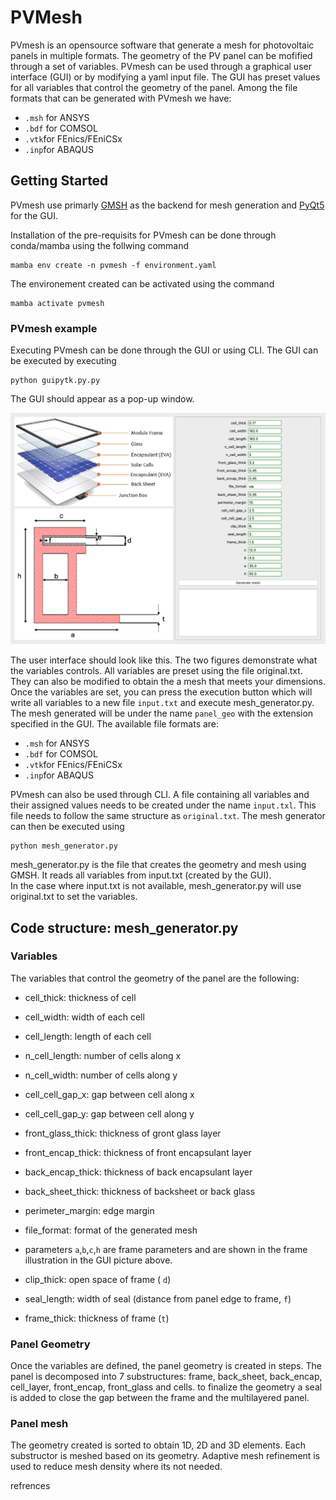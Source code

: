 # PVMesh


PVmesh is an opensource software that generate a mesh for photovoltaic panels in multiple formats. 
The geometry of the PV panel can be mofified through a set of variables.
PVmesh can be used through a graphical user interface (GUI) or by modifying a yaml input file.
The GUI has preset values for all variables that control the geometry of the panel. 
Among the file formats that can be generated with PVmesh we have:
- `.msh` for ANSYS 
- `.bdf` for COMSOL 
- `.vtk`for FEnics/FEniCSx 
- `.inp`for ABAQUS 


## Getting Started 

PVmesh use primarly [GMSH](https://gmsh.info) as the backend for mesh generation and  [PyQt5](https://www.riverbankcomputing.com/static/Docs/PyQt5/) for the GUI.

Installation of the pre-requisits for PVmesh can be done through conda/mamba using the follwing command

```
mamba env create -n pvmesh -f environment.yaml
```

The environement created can be activated using the command 

``` 
mamba activate pvmesh
```

### PVmesh example

Executing PVmesh can be done through the GUI or using CLI. 
The GUI can be executed by executing

```
python guipytk.py.py 
```

The GUI should appear as a pop-up window. 

![alt text](gui2.png "")

The user interface should look like this. 
The two figures demonstrate what the variables controls. 
All variables are preset using the file original.txt.
They can also be modified to obtain the a mesh that meets your dimensions. 
Once the variables are set, you can press the execution button which will write all variables to a new file `input.txt` and execute mesh_generator.py.
The mesh generated will be under the name `panel_geo` with the extension specified in the GUI. 
The available file formats are:
 - `.msh` for ANSYS
 - `.bdf` for COMSOL
 - `.vtk`for FEnics/FEniCSx
 - `.inp`for ABAQUS



PVmesh can also be used through CLI. 
A file containing all variables and their assigned values needs to be created under the name `input.txl`.
This file needs to follow the same structure as `original.txt`. 
The mesh generator can then be executed using 

```
python mesh_generator.py
```



mesh_generator.py is the file that creates the geometry and mesh using GMSH. 
It reads all variables from input.txt (created by the GUI).  
In the case where input.txt is not available, mesh_generator.py will use original.txt to set the variables.



## Code structure:  mesh_generator.py

### Variables 

The variables that control the geometry of the panel are the following:

- cell_thick: thickness of cell 
  
- cell_width: width of each cell 
- cell_length: length of each cell 
- n_cell_length: number of cells along x       
- n_cell_width: number of cells along y   
- cell_cell_gap_x: gap between cell along x
- cell_cell_gap_y: gap between cell along y

- front_glass_thick: thickness of gront glass layer
- front_encap_thick: thickness of front encapsulant layer
- back_encap_thick: thickness of back encapsulant layer

- back_sheet_thick: thickness of backsheet or back glass
- perimeter_margin: edge margin
- file_format: format of the generated mesh



- parameters `a`,`b`,`c`,`h` are frame parameters and are shown in the frame illustration in the GUI picture above. 

- clip_thick: open space of frame ( `d`) 
- seal_length: width of seal (distance from panel edge to frame, `f`)
- frame_thick:  thickness of frame (`t`)





### Panel Geometry

Once the variables are defined, the panel geometry is created in steps. 
The panel is decomposed into 7 substructures: frame, back_sheet, back_encap, cell_layer, front_encap, front_glass and cells. 
to finalize the geometry a seal is added to close the gap between the frame and the multilayered panel. 

### Panel mesh 

The geometry created is sorted to obtain 1D, 2D and 3D elements. 
Each substructor is meshed based on its geometry.
Adaptive mesh refinement is used to reduce mesh density where its not needed. 









refrences 
